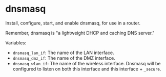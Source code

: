 dnsmasq
=======

Install, configure, start, and enable dnsmasq, for use in a router.

Remember, dnsmasq is "a lightweight DHCP and caching DNS server."

Variables:

* `dnsmasq_lan_if`: The name of the LAN interface.
* `dnsmasq_dmz_if`: The name of the DMZ interface.
* `dnsmasq_wlan_if`: The name of the wireless interface. Dnsmasq will be
  configured to listen on both this interface and this interface + `_secure`.

